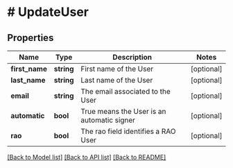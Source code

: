 # # UpdateUser

## Properties

Name | Type | Description | Notes
------------ | ------------- | ------------- | -------------
**first_name** | **string** | First name of the User | [optional] 
**last_name** | **string** | Last name of the User | [optional] 
**email** | **string** | The email associated to the User | [optional] 
**automatic** | **bool** | True means the User is an automatic signer | [optional] 
**rao** | **bool** | The rao field identifies a RAO User | [optional] 

[[Back to Model list]](../../README.md#documentation-for-models) [[Back to API list]](../../README.md#documentation-for-api-endpoints) [[Back to README]](../../README.md)


